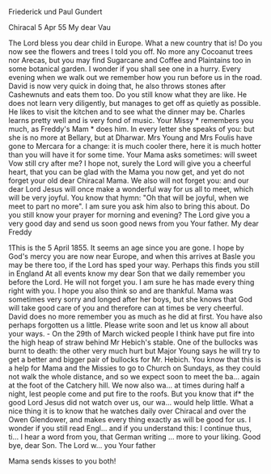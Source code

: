 Friederick und Paul Gundert

 Chiracal 5 Apr 55
My dear Vau

The Lord bless you dear child in Europe. What a new country that is! Do you now see the flowers and trees I told you off. No more any Cocoanut trees nor Arecas, but you may find Sugarcane and Coffee and Plaintains too in some botanical garden. I wonder if you shall see one in a hurry. Every evening when we walk out we remember how you run before us in the road. David is now very quick in doing that, he also throws stones after Cashewnuts and eats them too. Do you still know what they are like. He does not learn very diligently, but manages to get off as quietly as possible. He likes to visit the kitchen and to see what the dinner may be. Charles learns pretty well and is very fond of music. Your Missy <Marg Will>* remembers you much, as Freddy's Mam <Stanger>* does him. In every letter she speaks of you: but she is no more at Bellary, but at Dharwar. Mrs Young and Mrs Foulis have gone to Mercara for a change: it is much cooler there, here it is much hotter than you will have it for some time. Your Mama asks sometimes: will sweet Vow still cry after me? I hope not, surely the Lord will give you a cheerful heart, that you can be glad with the Mama you now get, and yet do not forget your old dear Chiracal Mama. We also will not forget you: and our dear Lord Jesus will once make a wonderful way for us all to meet, which will be very joyful. You know that hymn: "Oh that will be joyful, when we meet to part no more". I am sure you ask him also to bring this about. Do you still know your prayer for morning and evening? The Lord give you a very good day and send us soon good news from you
 Your father.
My dear Freddy

1This is the 5 April 1855. It seems an age since you are gone. I hope by God's mercy you are now near Europe, and when this arrives at Basle you may be there too, if the Lord has sped your way. Perhaps this finds you still in England At all events know my dear Son that we daily remember you before the Lord. He will not forget you. I am sure he has made every thing right with you. I hope you also think so and are thankful. Mama was sometimes very sorry and longed after her boys, but she knows that God will take good care of you and therefore can at times be very cheerful. David does no more remember you as much as he did at first. You have also perhaps forgotten us a little. Please write soon and let us know all about your ways. - On the 29th of March wicked people I think have put fire into the high heap of straw behind Mr Hebich's stable. One of the bullocks was burnt to death: the other very much hurt but Major Young says he will try to get a better and bigger pair of bullocks for Mr. Hebich. You know that this is a help for Mama and the Missies to go to Church on Sundays, as they could not walk the whole distance, and so we expect soon to meet the ba... again at the foot of the Catchery hill. We now also wa... at times during half a night, lest people come and put fire to the roofs. But you know that if* the good Lord Jesus did not watch over us, our wa... would help little. What a nice thing it is to know that he watches daily over Chiracal and over the Owen Glendower, and makes every thing exactly as will be good for us. I wonder if you still read Engl... and if you understand this: I continue thus, ti... I hear a word from you, that German writing ... more to your liking. Good bye, dear Son. The Lord w... you
 Your father

Mama sends kisses to you both!

